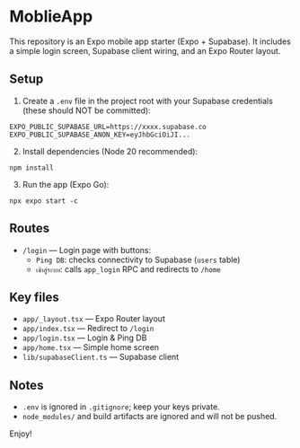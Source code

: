 # MoblieApp

This repository is an Expo mobile app starter (Expo + Supabase). It includes a simple login screen, Supabase client wiring, and an Expo Router layout.

## Setup

1) Create a `.env` file in the project root with your Supabase credentials (these should NOT be committed):

```
EXPO_PUBLIC_SUPABASE_URL=https://xxxx.supabase.co
EXPO_PUBLIC_SUPABASE_ANON_KEY=eyJhbGciOiJI...
```

2) Install dependencies (Node 20 recommended):

```
npm install
```

3) Run the app (Expo Go):

```
npx expo start -c
```

## Routes

- `/login` — Login page with buttons:
  - `Ping DB`: checks connectivity to Supabase (`users` table)
  - `เข้าสู่ระบบ`: calls `app_login` RPC and redirects to `/home`

## Key files

- `app/_layout.tsx` — Expo Router layout
- `app/index.tsx` — Redirect to `/login`
- `app/login.tsx` — Login & Ping DB
- `app/home.tsx` — Simple home screen
- `lib/supabaseClient.ts` — Supabase client

## Notes

- `.env` is ignored in `.gitignore`; keep your keys private.
- `node_modules/` and build artifacts are ignored and will not be pushed.

Enjoy!
